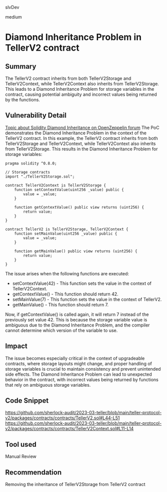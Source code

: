 slvDev

medium

# Diamond Inheritance Problem in TellerV2 contract

## Summary
The TellerV2 contract inherits from both TellerV2Storage and TellerV2Context, while TellerV2Context also inherits from TellerV2Storage. This leads to a Diamond Inheritance Problem for storage variables in the contract, causing potential ambiguity and incorrect values being returned by the functions.

## Vulnerability Detail

[Topic about Solidity Diamond Inheritance on OpenZeppelin forum](https://forum.openzeppelin.com/t/solidity-diamond-inheritance/2694)
The PoC demonstrates the Diamond Inheritance Problem in the context of the TellerV2 contract. In this example, the TellerV2 contract inherits from both TellerV2Storage and TellerV2Context, while TellerV2Context also inherits from TellerV2Storage.
This results in the Diamond Inheritance Problem for storage variables:

```solidity
pragma solidity ^0.8.0;

// Storage contracts
import "./TellerV2Storage.sol";

contract TellerV2Context is TellerV2Storage {
    function setContextValue(uint256 _value) public {
        value = _value;
    }

    function getContextValue() public view returns (uint256) {
        return value;
    }
}

contract TellerV2 is TellerV2Storage, TellerV2Context {
    function setMainValue(uint256 _value) public {
        value = _value;
    }

    function getMainValue() public view returns (uint256) {
        return value;
    }
}
```

The issue arises when the following functions are executed:
- setContextValue(42) - This function sets the value in the context of TellerV2Context.
- getContextValue() - This function should return 42.
- setMainValue(7) - This function sets the value in the context of TellerV2.
- getMainValue() - This function should return 7.

Now, if getContextValue() is called again, it will return 7 instead of the previously set value 42. This is because the storage variable value is ambiguous due to the Diamond Inheritance Problem, and the compiler cannot determine which version of the variable to use.

## Impact

The issue becomes especially critical in the context of upgradeable contracts, where storage layouts might change, and proper handling of storage variables is crucial to maintain consistency and prevent unintended side effects.
The Diamond Inheritance Problem can lead to unexpected behavior in the contract, with incorrect values being returned by functions that rely on ambiguous storage variables.

## Code Snippet

https://github.com/sherlock-audit/2023-03-teller/blob/main/teller-protocol-v2/packages/contracts/contracts/TellerV2.sol#L44-L51
https://github.com/sherlock-audit/2023-03-teller/blob/main/teller-protocol-v2/packages/contracts/contracts/TellerV2Context.sol#L11-L14

## Tool used

Manual Review

## Recommendation

Removing the inheritance of TellerV2Storage from TellerV2 contract

